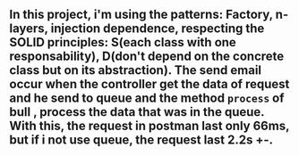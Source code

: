 ## In this project, i'm using the patterns: Factory, n-layers, injection dependence, respecting the SOLID principles: S(each class with one responsability), D(don't depend on the concrete class but on its abstraction). The send email occur when the controller get the data of request and he send to queue and the method ```process``` of bull , process the data that was in the queue. With this, the request in postman last only 66ms, but if i not use queue, the request last 2.2s +-.
